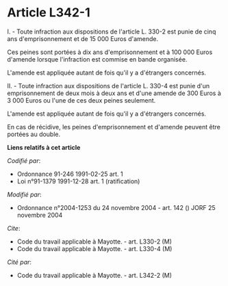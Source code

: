 # Article L342-1

I. - Toute infraction aux dispositions de l'article L. 330-2 est punie de cinq ans d'emprisonnement et de 15 000 Euros
d'amende.

Ces peines sont portées à dix ans d'emprisonnement et à 100 000 Euros d'amende lorsque l'infraction est commise en bande
organisée.

L'amende est appliquée autant de fois qu'il y a d'étrangers concernés.

II. - Toute infraction aux dispositions de l'article L. 330-4 est punie d'un emprisonnement de deux mois à deux ans et d'une
amende de 300 Euros à 3 000 Euros ou l'une de ces deux peines seulement.

L'amende est appliquée autant de fois qu'il y a d'étrangers concernés.

En cas de récidive, les peines d'emprisonnement et d'amende peuvent être portées au double.

**Liens relatifs à cet article**

_Codifié par_:

  - Ordonnance 91-246 1991-02-25 art. 1
  - Loi n°91-1379 1991-12-28 art. 1 (ratification)

_Modifié par_:

  - Ordonnance n°2004-1253 du 24 novembre 2004 - art. 142 () JORF 25 novembre 2004

_Cite_:

  - Code du travail applicable à Mayotte. - art. L330-2 (M)
  - Code du travail applicable à Mayotte. - art. L330-4 (M)

_Cité par_:

  - Code du travail applicable à Mayotte. - art. L342-2 (M)
